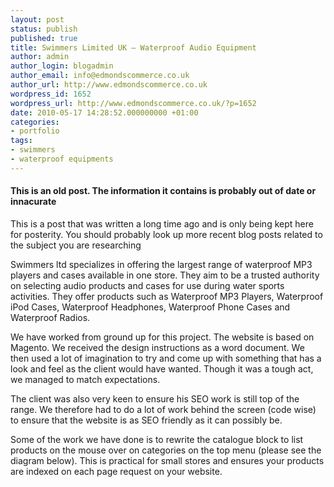 ```yaml
---
layout: post
status: publish
published: true
title: Swimmers Limited UK – Waterproof Audio Equipment
author: admin
author_login: blogadmin
author_email: info@edmondscommerce.co.uk
author_url: http://www.edmondscommerce.co.uk
wordpress_id: 1652
wordpress_url: http://www.edmondscommerce.co.uk/?p=1652
date: 2010-05-17 14:28:52.000000000 +01:00
categories:
- portfolio
tags:
- swimmers
- waterproof equipments
---
```

<div class="oldpost"><h4>This is an old post. The information it contains is probably out of date or innacurate</h4>
<p>
This is a post that was written a long time ago and is only being kept here for posterity.
You should probably look up more recent blog posts related to the subject you are researching
</p>
</div>
Swimmers ltd specializes in offering the largest range of waterproof MP3 players and cases available in one store. They aim to be a trusted authority on selecting audio products and cases for use during water sports activities. They offer products such as Waterproof MP3 Players, Waterproof iPod Cases, Waterproof Headphones, Waterproof Phone Cases and Waterproof Radios.

We have worked from ground up for this project. The website is based on Magento. We received the design instructions as a word document. We then used a lot of imagination to try and come up with something that has a look and feel as the client would have wanted. Though it was a tough act, we managed to match expectations.

The client was also very keen to ensure his SEO work is still top of the range. We therefore had to do a lot of work behind the screen (code wise) to ensure that the website is as SEO friendly as it can possibly be.

Some of the work we have done is to rewrite the catalogue block to list products on the mouse over on categories on the top menu (please see the diagram below). This is practical for small stores and ensures your products are indexed on each page request on your website.

<a href="http://swimmer.please-script.me/waterproof-ipod.php"><img alt="" src="http://www.edmondscommerce.co.uk/blog/wp-content/uploads/2008/07/swimmers.png" title="Swimmers category view"  /></a>
